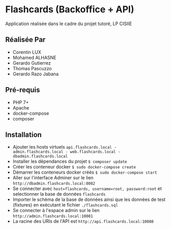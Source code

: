 # Flashcards (Backoffice + API)

Application réalisée dans le cadre du projet tutoré, LP CISIIE

## Réalisée Par

- Corentin LUX
- Mohamed ALHASNE
- Gerardo Gutierrez
- Thomas Pascuzzo
- Gerardo Razo Jabana

## Pré-requis

- PHP 7+
- Apache
- docker-compose
- composer

## Installation

- Ajouter les hosts virtuels `api.flashcards.local - admin.flashcards.local - web.flashcards.local - dbadmin.flashcards.local`
- Installer les dépendances du projet `$ composer update`
- Créer les conteneur docker `$ sudo docker-compose create`
- Démarrer les conteneurs docker créés `$ sudo docker-compose start`
- Aller sur l'interface Adminer sur le lien `http://dbadmin.flashcards.local:8082`
- Se connecter avec `host=flashcards, username=root, password:root` et selectionner la base de données `flashcards`
- Importer le schèma de la base de données ainsi que les données de test (fixtures) en exécutant le fichier `./flashcards.sql`
- Se connecter à l'espace admin sur le lien `http://admin.flashcards.local:10081`
- La racine des URIs de l'API est `http://api.flashcards.local:10080`
